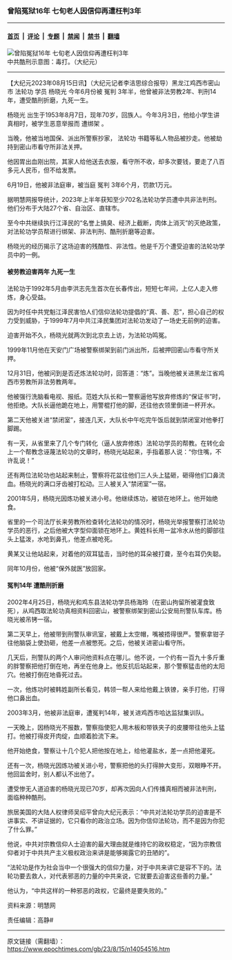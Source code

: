 ### 曾陷冤狱16年 七旬老人因信仰再遭枉判3年

---

#### [首页](../../../..?n14054516) &nbsp;|&nbsp; [评论](../../../../../epoch-comment?n14054516) &nbsp;|&nbsp; [专题](../../../../../epoch-special?n14054516) &nbsp;|&nbsp; [禁闻](../../../../../epoch-news?n14054516) &nbsp;|&nbsp; [禁书](../../../../../books?n14054516) &nbsp;|&nbsp; [翻墙](https://github.com/gfw-breaker/nogfw/blob/master/README.md?n14054516)


<div><img alt="曾陷冤狱16年 七旬老人因信仰再遭枉判3年" class="attachment-djy_600_400 size-djy_600_400 wp-post-image" src="https://i.epochtimes.com/assets/uploads/2023/08/id14054652-40b0cbafa50f9f7deea38d6e57d30b45-600x400.jpg"/>
<div class="caption">
 中共酷刑示意图：毒打。（大纪元）
</div></div><hr/><div class="post_content" id="artbody" itemprop="articleBody">
 <!-- article content begin -->
 <p>
  【大纪元2023年08月15日讯】（大纪元记者李洁思综合报导）黑龙江鸡西市密山市
  <ok href="https://www.epochtimes.com/gb/tag/%E6%B3%95%E8%BD%AE%E5%8A%9F.html">
   法轮功
  </ok>
  学员
  <ok href="https://www.epochtimes.com/gb/tag/%E6%9D%A8%E6%99%93%E5%85%89.html">
   杨晓光
  </ok>
  今年6月份被
  <ok href="https://www.epochtimes.com/gb/tag/%E5%86%A4%E5%88%A4.html">
   冤判
  </ok>
  3年半，他曾被非法劳教2年、判刑14年，遭受酷刑折磨，九死一生。
 </p>
 <p>
  <ok href="https://www.epochtimes.com/gb/tag/%E6%9D%A8%E6%99%93%E5%85%89.html">
   杨晓光
  </ok>
  出生于1953年8月7日，现年70岁，回族人。今年3月3日，他给小学生讲真相时，被学生恶意举报而
  <ok href="https://www.epochtimes.com/gb/tag/%E9%81%AD%E7%BB%91%E6%9E%B6.html">
   遭绑架
  </ok>
  。
 </p>
 <p>
  当晚，他被当地国保、派出所警察抄家，
  <ok href="https://www.epochtimes.com/gb/tag/%E6%B3%95%E8%BD%AE%E5%8A%9F.html">
   法轮功
  </ok>
  书籍等私人物品被抄走。他被劫持到密山市看守所非法关押。
 </p>
 <p>
  他因胃出血刚出院，其家人给他送去衣服，看守所不收，却多次要钱，要走了八百多元人民币，但不给发票。
 </p>
 <p>
  6月19日，他被非法庭审，被当庭
  <ok href="https://www.epochtimes.com/gb/tag/%E5%86%A4%E5%88%A4.html">
   冤判
  </ok>
  3年6个月，罚款1万元。
 </p>
 <p>
  据明慧网报导统计，2023年上半年获知至少702名法轮功学员遭中共非法判刑。他们分布于大陆27个省、自治区、直辖市。
 </p>
 <p>
  至今中共继续执行江泽民的“名誉上搞臭、经济上截断，肉体上消灭”的灭绝政策，对法轮功学员帮进行绑架、非法判刑、酷刑折磨等迫害。
 </p>
 <p>
  杨晓光的经历揭示了这场迫害的残酷性、非法性。他是千万个遭受迫害的法轮功学员中的一例。
 </p>
 <h4>
  被劳教迫害两年 九死一生
 </h4>
 <p>
  法轮功于1992年5月由李洪志先生首次在长春传出，短短七年间，上亿人走入修炼，身心受益。
 </p>
 <p>
  因为时任中共党魁江泽民害怕人们信仰法轮功提倡的“真、善、忍”，担心自己的权力受到威胁，于1999年7月中共江泽民集团对法轮功发动了一场史无前例的迫害。
 </p>
 <p>
  迫害开始不久，杨晓光就两次到北京去上访，为法轮功鸣冤。
 </p>
 <p>
  1999年11月他在天安门广场被警察绑架到前门派出所，后被押回密山市看守所关押。
 </p>
 <p>
  12月31日，他被问到是否还炼法轮功时，回答道：“炼”。当晚他被关进黑龙江省鸡西市劳教所非法劳教两年。
 </p>
 <p>
  他被强行洗脑看电视、报纸。范姓大队长和一警察逼他写放弃修炼的“保证书”时，他拒绝。大队长逼他跪在地上，用警棍打他的脚，还往他衣领里倒进一杯开水。
 </p>
 <p>
  第二天他被关进“禁闭室”，接连几天，大队长中午吃完午饭后就到禁闭室对他拳打脚踢。
 </p>
 <p>
  有一天，从省里来了几个专门转化（逼人放弃修炼）法轮功学员的帮教。在转化会上一个帮教念诬蔑法轮功的文章时，杨晓光站起来，手指着那人说：“你住嘴，不许乱说！”
 </p>
 <p>
  还有两位法轮功也站起来制止，警察将花盆往他们三人头上猛砸，砸得他们口鼻流血。杨晓光的满口牙齿被打松动。三人被关入“禁闭室”一宿。
 </p>
 <p>
  2001年5月，杨晓光因炼功被关进小号。他继续炼功，被锁在地环上。他开始绝食。
 </p>
 <p>
  省里的一个司法厅长来劳教所检查转化法轮功的情况时，杨晓光举报警察打法轮功学员的恶行，之后他被大字型仰面锁在地环上。黄姓科长用一盆冷水从他的脚部往头上猛泼，水呛到鼻孔，他差点被呛死。
 </p>
 <p>
  黄某又让他站起来，对着他的双耳猛击，当时他的耳朵被打聋，至今右耳仍失聪。
 </p>
 <p>
  同年10月份，他被“保外就医”放回家。
 </p>
 <h4>
  冤判14年 遭酷刑折磨
 </h4>
 <p>
  2002年4月25日，杨晓光和鸡东县法轮功学员杨海玲（在密山拘留所被灌食致死），从鸡西取法轮功真相资料回密山，被警察绑架到密山公安局刑警队车库。杨晓光被吊铐一宿。
 </p>
 <p>
  第二天早上，他被带到刑警队审讯室，被戴上太空帽，嘴被捂得很严。警察拿钳子往他脑袋上使劲砸，他差一点被憋死。之后，他被关进密山看守所。
 </p>
 <p>
  几天后，刑警队的两个人审问他资料点在哪儿。他不说，一个约有一百九十多斤重的胖警察把他打倒在地，再坐在他身上。他反抗后站起来，那个警察猛击他的太阳穴。他被打倒在地昏死过去。
 </p>
 <p>
  一次，他炼功时被韩姓副所长看见，韩领一帮人来给他戴上铁镣，亲手打他，打得他口鼻出血。
 </p>
 <p>
  2003年3月，他被非法庭审，遭冤判14年，被关进鸡西市哈达监狱集训队。
 </p>
 <p>
  一天晚上，因杨晓光不报数，警察指使犯人用木板和带铁夹子的皮腰带往他头上猛打。他被打得皮开肉绽，血顺着脸流下来。
 </p>
 <p>
  他开始绝食，警察让十几个犯人把他按在地上，给他灌盐水，差一点把他灌死。
 </p>
 <p>
  还有一次，杨晓光因炼功被关进小号，警察把他的头打得肿大变形，双眼睁不开。他回监舍时，别人都认不出他了。
 </p>
 <p>
  遭受惨无人道迫害的杨晓光现已70岁，却再次因向人们传播真相而被非法判刑，面临种种酷刑。
 </p>
 <p>
  旅居美国的大陆人权律师吴绍平曾向大纪元表示：“中共对法轮功学员的迫害是不讲事实、不讲证据的，它只看你的政治立场。因为你信仰法轮功，而不是因为你犯了什么罪。”
 </p>
 <p>
  他说，中共对宗教信仰人士迫害的最大理由就是维持它的政权稳定，“因为宗教信仰者对于中共共产主义极权政治来讲是能够揭露它的丑陋的”。
 </p>
 <p>
  “法轮功是作为社会当中一个很强大的信仰力量，对于中共来讲它是容不下的。法轮功要去救人，对代表邪恶的力量的中共来说，它就要去迫害这些善的力量。”
 </p>
 <p>
  他认为，“中共这样的一种邪恶的政权，它最终是要失败的。”
 </p>
 <p>
  资料来源：明慧网
 </p>
 <p>
  责任编辑：高静#
 </p>
 <!-- article content end -->
 <div id="below_article_ad">
 </div>
</div>


---

原文链接（需翻墙）：https://www.epochtimes.com/gb/23/8/15/n14054516.htm